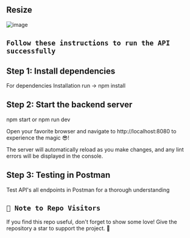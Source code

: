 ## Resize
![image](https://github.com/Israr-11/Image-processing-api/assets/91403838/f508d351-3866-4049-9c8e-7a46bf4ce462)


## `Follow these instructions to run the API successfully`

## Step 1: Install dependencies

For dependencies Installation run -> npm install

## Step 2: Start the backend server

npm start or npm run dev

Open your favorite browser and navigate to http://localhost:8080 to experience the magic 😎!

The server will automatically reload as you make changes, and any lint errors will be displayed in the console.

## Step 3: Testing in Postman

Test API's all endpoints in Postman for a thorough understanding

## `🚀 Note to Repo Visitors`
If you find this repo useful, don't forget to show some love! Give the repository a star to support the project. 🌟
